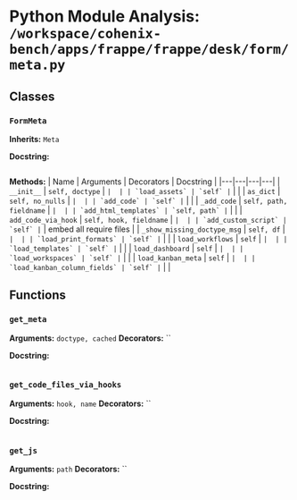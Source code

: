 # Python Module Analysis: `/workspace/cohenix-bench/apps/frappe/frappe/desk/form/meta.py`

## Classes

### `FormMeta`
**Inherits:** `Meta`


**Docstring:**
```

```

**Methods:**
| Name | Arguments | Decorators | Docstring |
|---|---|---|---|
| `__init__` | `self, doctype` | `` |  |
| `load_assets` | `self` | `` |  |
| `as_dict` | `self, no_nulls` | `` |  |
| `add_code` | `self` | `` |  |
| `_add_code` | `self, path, fieldname` | `` |  |
| `add_html_templates` | `self, path` | `` |  |
| `add_code_via_hook` | `self, hook, fieldname` | `` |  |
| `add_custom_script` | `self` | `` | embed all require files |
| `_show_missing_doctype_msg` | `self, df` | `` |  |
| `load_print_formats` | `self` | `` |  |
| `load_workflows` | `self` | `` |  |
| `load_templates` | `self` | `` |  |
| `load_dashboard` | `self` | `` |  |
| `load_workspaces` | `self` | `` |  |
| `load_kanban_meta` | `self` | `` |  |
| `load_kanban_column_fields` | `self` | `` |  |





## Functions

### `get_meta`
**Arguments:** `doctype, cached`
**Decorators:** ``

**Docstring:**
```

```
### `get_code_files_via_hooks`
**Arguments:** `hook, name`
**Decorators:** ``

**Docstring:**
```

```
### `get_js`
**Arguments:** `path`
**Decorators:** ``

**Docstring:**
```

```

